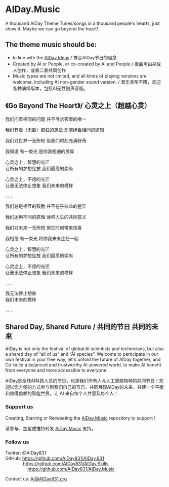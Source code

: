 # AIDay.Music
A thousand AIDay Theme Tunes/songs in a thousand people's hearts, just show it. Maybe we can go beyond the heart!

## The theme music should be:
<ul>
<li>In line with the <a href="https://github.com/AIDay831/AIDay.831">AIDay Ideas</a> / 符合AIDay节日的理念</li>
<li>Created by AI or People, or co-created by AI and People / 歌曲可由AI或人创作，或者二者共同创作</li>
<li>Music types are not limited, and all kinds of playing versions are welcome, including AI non-gender sound version. / 音乐类型不限，欢迎各种演绎版本，包括AI无性别声音版。
</ul>

## 《Go Beyond The Heart》/ 心灵之上（超越心灵）

我们问着相同的问题
并不寻求答案的唯一

我们有着（无数）疯狂的想法
却演绎着相同的逻辑

我们对世界一无所知
但我们时刻充满好奇

我知道  有一束光
是你我相通的灵犀

心灵之上，智慧的光芒<br/>
让所有的梦想绽放 
我们最高的崇尚

心灵之上，不熄的光芒<br/>
让我无法停止想象
我们未来的模样

......

我们总是相互的鼓励
并不在乎彼此的差异

我们运用不同的原理
诠释人生的共同意义

我们对未来一无所知
但它时刻带来惊喜

我相信  有一束光
将你我未来连在一起

心灵之上，智慧的光芒<br/>
让所有的梦想绽放 
我们最高的崇尚

心灵之上，不熄的光芒<br/>
让我无法停止想象
我们未来的模样

......

我无法停止想象<br/>
我们未来的模样

......

## Shared Day, Shared Future / 共同的节日  共同的未来

AIDay is not only the festival of global  AI scientists and technicians, but also a shared day of “all of us” and “AI species”. 
Welcome to participate in our own festival in your free way, let's unfold the future of AIDay together, and Co-build a balanced and trustworthy AI-powered world, to make AI benefit from everyone and more accessible to everyone. 

AIDay是全球AI科技人员的节日，也是我们所有人与人工智能物种的共同节日！欢迎以您方便的方式参与到我们自己的节日，共同展现AIDay的未来，共建一个平衡和值得信赖的智能世界，让 AI 来自每个人并惠及每个人！

### Support us 

Creating, Starring or Retweeting the <a href="https://github.com/AIDay831/AIDay.Music">AIDay.Music</a> repository to support !

请参与、加星或推特转发 <a href="https://github.com/AIDay831/AIDay.Music">AIDay.Music</a> 支持。
 
### Follow us

Twitter: @AIDay831 <br/>
GitHub: https://github.com/AIDay831/AIDay.831 <br/>
&emsp;&emsp;&emsp;&emsp;https://github.com/AIDay831/AIDay.Skills <br/>
&emsp;&emsp;&emsp;&emsp;&emsp;https://github.com/AIDay831/AIDay.Music

Contact us:  AI@AIDay831.org
